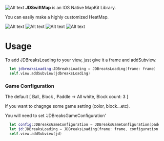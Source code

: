 ![Alt text](https://raw.githubusercontent.com/jamesdouble/JDSwiftHeatMap/master/Readme_img/logo.png?token=AJBUU8PbfD_WRNgAB4UEqbt1vDhm2iS3ks5ZbgTowA%3D%3D)
**JDSwiftMap** is an IOS Native MapKit Library.

You can easily make a highly customized HeatMap.

![Alt text](https://img.shields.io/badge/SwiftVersion-3.0+-red.svg?link=http://left&link=http://right)
![Alt text](https://img.shields.io/badge/IOSVersion-8.0+-green.svg)
![Alt text](https://img.shields.io/badge/BuildVersion-1.0.0-green.svg)
![Alt text](https://img.shields.io/badge/Author-JamesDouble-blue.svg?link=http://https://jamesdouble.github.io/index.html&link=http://https://jamesdouble.github.io/index.html)







# Usage

To add JDBreaksLoading to your view, just give it a frame and addSubview.

```Swift
  let jdbreaksLoading:JDBreaksLoading = JDBreaksLoading(frame: frame)
  self.view.addSubview(jdbreaksLoading)
```

### Game Configuration 
The default [ Ball, Block , Paddle -> All white, Block count: 3 ]

If you want to chagnge some game setting (color, block...etc).

You will need to set 'JDBreaksGameConfiguration'

```Swift
  let config:JDBreaksGameConfiguration = JDBreaksGameConfiguration(paddle_color: UIColor.white, ball_color:  UIColor.white, block_color:  UIColor.white, blocks_count: 3)
  let jd:JDBreaksLoading = JDBreaksLoading(frame: frame, configuration: config)
  self.view.addSubview(jd)
```
